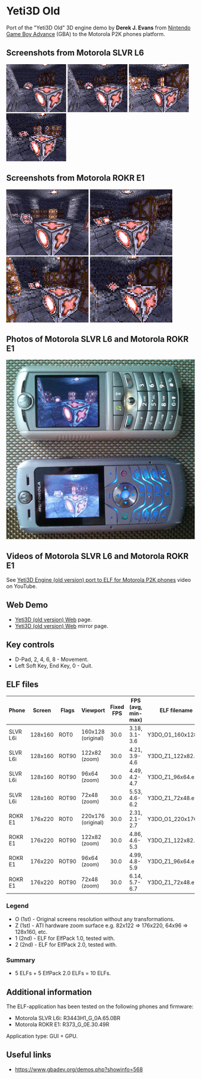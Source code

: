Yeti3D Old
==========

Port of the "Yeti3D Old" 3D engine demo by **Derek J. Evans** from [Nintendo Game Boy Advance](https://en.wikipedia.org/wiki/Game_Boy_Advance) (GBA) to the Motorola P2K phones platform.

## Screenshots from Motorola SLVR L6

![Screenshot of Yeti3D Old from Motorola L6 1](../images/Screenshot_Yeti3D_Old_L6_1.png) ![Screenshot of Yeti3D Old from Motorola L6 2](../images/Screenshot_Yeti3D_Old_L6_2.png) ![Screenshot of Yeti3D Old from Motorola L6 3](../images/Screenshot_Yeti3D_Old_L6_3.png) ![Screenshot of Yeti3D Old from Motorola L6 4](../images/Screenshot_Yeti3D_Old_L6_4.png)

## Screenshots from Motorola ROKR E1

![Screenshot of Yeti3D Old from Motorola E1 1](../images/Screenshot_Yeti3D_Old_E1_1.png) ![Screenshot of Yeti3D Old from Motorola E1 2](../images/Screenshot_Yeti3D_Old_E1_2.png) ![Screenshot of Yeti3D Old from Motorola E1 3](../images/Screenshot_Yeti3D_Old_E1_3.png) ![Screenshot of Yeti3D Old from Motorola E1 4](../images/Screenshot_Yeti3D_Old_E1_4.png)

## Photos of Motorola SLVR L6 and Motorola ROKR E1

![Photo of Yeti3D Old on Motorola L6 and Motorola E1 1](../images/Photo_Yeti3D_Old_L6_E1_1.jpg)

## Videos of Motorola SLVR L6 and Motorola ROKR E1

See [Yeti3D Engine (old version) port to ELF for Motorola P2K phones](https://www.youtube.com/watch?v=qHC2QYrFZlk) video on YouTube.

## Web Demo

* [Yeti3D (old version) Web](https://lab.exlmoto.ru/y3do/) page.
* [Yeti3D (old version) Web](https://exlmotodev.github.io/y3do/) mirror page.

## Key controls

* D-Pad, 2, 4, 6, 8 - Movement.
* Left Soft Key, End Key, 0 - Quit.

## ELF files

| Phone    | Screen  | Flags | Viewport           | Fixed FPS  | FPS (avg, min-max) | ELF filename        |
|----------|---------|-------|--------------------|------------|--------------------|---------------------|
| SLVR L6i | 128x160 | ROT0  | 160x128 (original) | 30.0       | 3.18, 3.1-3.6      | Y3DO_O1_160x128.elf |
| SLVR L6i | 128x160 | ROT90 | 122x82 (zoom)      | 30.0       | 4.21, 3.9-4.6      | Y3DO_Z1_122x82.elf  |
| SLVR L6i | 128x160 | ROT90 | 96x64 (zoom)       | 30.0       | 4.49, 4.2-4.7      | Y3DO_Z1_96x64.elf   |
| SLVR L6i | 128x160 | ROT90 | 72x48 (zoom)       | 30.0       | 5.53, 4.6-6.2      | Y3DO_Z1_72x48.elf   |
| ROKR E1  | 176x220 | ROT0  | 220x176 (original) | 30.0       | 2.31, 2.1-2.7      | Y3DO_O1_220x176.elf |
| ROKR E1  | 176x220 | ROT90 | 122x82 (zoom)      | 30.0       | 4.86, 4.6-5.3      | Y3DO_Z1_122x82.elf  |
| ROKR E1  | 176x220 | ROT90 | 96x64 (zoom)       | 30.0       | 4.99, 4.8-5.9      | Y3DO_Z1_96x64.elf   |
| ROKR E1  | 176x220 | ROT90 | 72x48 (zoom)       | 30.0       | 6.14, 5.7-6.7      | Y3DO_Z1_72x48.elf   |

### Legend

* O (1st) - Original screens resolution without any transformations.
* Z (1st) - ATI hardware zoom surface e.g. 82x122 => 176x220, 64x96 => 128x160, etc.
* 1 (2nd) - ELF for ElfPack 1.0, tested with.
* 2 (2nd) - ELF for ElfPack 2.0, tested with.

### Summary

* 5 ELFs + 5 ElfPack 2.0 ELFs = 10 ELFs.

## Additional information

The ELF-application has been tested on the following phones and firmware:

* Motorola SLVR L6i: R3443H1_G_0A.65.0BR
* Motorola ROKR E1: R373_G_0E.30.49R

Application type: GUI + GPU.

## Useful links

* https://www.gbadev.org/demos.php?showinfo=568
